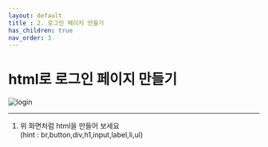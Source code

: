```yaml
---
layout: default
title : 2. 로그인 페이지 만들기
has_children: true
nav_order: 3
---
```


# html로 로그인 페이지 만들기
![login](/devjs/img/login.png)
- - -

1. 위 화면처럼 html을 만들어 보세요  
(hint : br,button,div,h1,input,label,li,ul)
